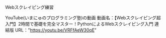 Webスクレイピング練習

YouTube(いまにゅのプログラミング塾)の動画
動画名：【Webスクレイピング超入門】2時間で基礎を完全マスター！PythonによるWebスクレイピング入門 連結版
URL："https://youtu.be/VRFfAeW30qE"
